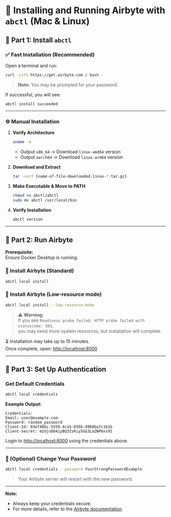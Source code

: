 # 🧩 Installing and Running Airbyte with `abctl` (Mac & Linux)

## 🚀 Part 1: Install `abctl`

### ✅ Fast Installation (Recommended)
Open a terminal and run:
```bash
curl -LsfS https://get.airbyte.com | bash -
```
> **Note:** You may be prompted for your password.

If successful, you will see:
```
abctl install succeeded
```

---

### ⚙️ Manual Installation

1. **Verify Architecture**
    ```bash
    uname -m
    ```
    - Output `x86_64` → Download `linux-amd64` version  
    - Output `aarch64` → Download `linux-arm64` version

2. **Download and Extract**
    ```bash
    tar -xvzf {name-of-file-downloaded.linux-*.tar.gz}
    ```

3. **Make Executable & Move to PATH**
    ```bash
    chmod +x abctl/abctl
    sudo mv abctl /usr/local/bin
    ```

4. **Verify Installation**
    ```bash
    abctl version
    ```

---

## 🐳 Part 2: Run Airbyte

**Prerequisite:**  
Ensure Docker Desktop is running.

### 🧱 Install Airbyte (Standard)
```bash
abctl local install
```

### 🧱 Install Airbyte (Low-resource mode)
```bash
abctl local install --low-resource-mode
```

> ⚠️ **Warning:**  
> If you see `Readiness probe failed: HTTP probe failed with statuscode: 503`,  
> you may need more system resources, but installation will complete.

⏳ Installation may take up to 15 minutes.  
Once complete, open: [http://localhost:8000](http://localhost:8000)

---

## 🔐 Part 3: Set Up Authentication

### Get Default Credentials
```bash
abctl local credentials
```
**Example Output:**
```
Credentials:
Email: user@example.com
Password: random_password
Client-Id: 03ef466c-5558-4ca5-856b-4960ba7c161b
Client-Secret: m2UjnDO4iyBQ3IsRiy5GG3LaZWP6xs9I
```
Login to [http://localhost:8000](http://localhost:8000) using the credentials above.

---

### 🔁 (Optional) Change Your Password
```bash
abctl local credentials --password YourStrongPasswordExample
```
> Your Airbyte server will restart with the new password.

---

**Note:**  
- Always keep your credentials secure.
- For more details, refer to the [Airbyte documentation](https://docs.airbyte.com/).